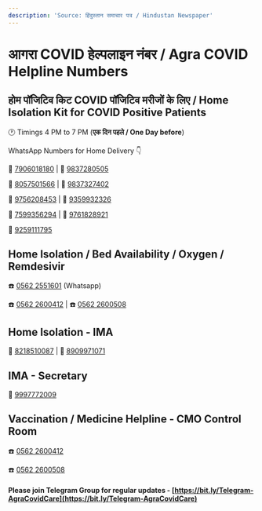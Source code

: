 ```yaml
---
description: 'Source: हिंदुस्तान समाचार पत्र / Hindustan Newspaper'
---
```


# आगरा COVID हेल्पलाइन नंबर / Agra COVID Helpline Numbers

## होम पॉजिटिव किट COVID पॉजिटिव मरीजों के लिए / Home Isolation Kit for COVID Positive Patients

🕐 Timings 4 PM to 7 PM \(**एक दिन पहले / One Day before**\)

WhatsApp Numbers for Home Delivery 👇

📱 [7906018180](https://wa.me/917906018180) \| 📱 [9837280505](https://wa.me/919837280505) 

📱 [8057501566](https://wa.me/918057501566) \| 📱 [9837327402](https://wa.me/919837327402) 

📱 [9756208453](https://wa.me/919756208453) \| 📱 [9359932326](https://wa.me/919359932326) 

📱 [7599356294](https://wa.me/917599356294) \| 📱 [9761828921](https://wa.me/919761828921) 

📱 [9259111795](https://wa.me/919259111795)

## Home Isolation / Bed Availability / Oxygen / Remdesivir

☎️ [0562 2551601](https://wa.me/915622551601) \(Whatsapp\)

☎️ [0562 2600412](tel:05622600412) \| ☎️ [0562 2600508](tel:05622600508)

## Home Isolation - IMA

📱 [8218510087](tel:8218510087) \| 📱 [8909971071](tel:8909971071)

## IMA - Secretary

📱 [9997772009](tel:9997772009)

## Vaccination / Medicine Helpline - CMO Control Room

☎️ [0562 2600412](tel:05622600412)

☎️ [0562 2600508](tel:05622600508)



#### Please join Telegram Group for regular updates - [https://bit.ly/Telegram-AgraCovidCare](https://bit.ly/Telegram-AgraCovidCare)

